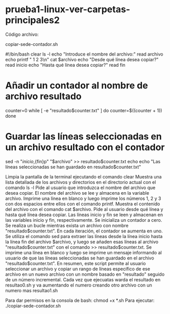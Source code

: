 # prueba1-linux-ver-carpetas-principales2

Código archivo:

copiar-sede-contador.sh

#!/bin/bash
clear 
ls -l
echo "Introduce el nombre del archivo:"
read archivo
echo
printf " 1  2  3\n"
cat $archivo
echo "Desde qué línea desea copiar?"
read inicio
echo "Hasta qué línea desea copiar?"
read fin

# Añadir un contador al nombre de archivo resultado
counter=0
while [ -e "resultado$counter.txt" ]
do
  counter=$((counter + 1))
done

# Guardar las líneas seleccionadas en un archivo resultado con el contador
sed -n "${inicio},${fin}p" "$archivo" >> resultado$counter.txt
echo
echo "Las líneas seleccionadas se han guardado en resultado$counter.txt"



Limpia la pantalla de la terminal ejecutando el comando clear
Muestra una lista detallada de los archivos y directorios en el directorio actual con el comando ls -l
Pide al usuario que introduzca el nombre del archivo que desea copiar. El nombre del archivo se lee y almacena en la variable archivo.
Imprime una línea en blanco y luego imprime los números 1, 2 y 3 con dos espacios entre ellos con el comando printf.
Muestra el contenido del archivo con el comando cat $archivo.
Pide al usuario desde qué línea y hasta qué línea desea copiar. Las líneas inicio y fin se leen y almacenan en las variables inicio y fin, respectivamente.
Se inicializa un contador a cero. Se realiza un bucle mientras exista un archivo con nombre "resultado$counter.txt". En cada iteración, el contador se aumenta en uno.
Se utiliza el comando sed para extraer las líneas desde la línea inicio hasta la línea fin del archivo $archivo, y luego se añaden esas líneas al archivo "resultado$counter.txt" con el comando >> resultado$counter.txt.
Se imprime una línea en blanco y luego se imprime un mensaje informando al usuario de que las líneas seleccionadas se han guardado en el archivo "resultado$counter.txt".
En resumen, este script permite al usuario seleccionar un archivo y copiar un rango de líneas específico de ese archivo en un nuevo archivo con un nombre basado en "resultado" seguido de un número incremental.
Cada vez que ejecuatas warda el resultado en resultao0.sh y va aumentando el numero creando otro archivo con un numero mas resultao1.sh

Para dar permisos en la consola de bash:
chmod +x *.sh
Para ejecutar:
./copiar-sede-contador.sh
